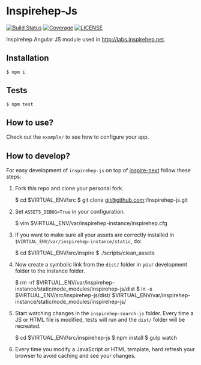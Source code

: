 Inspirehep-Js
=================

[![Build Status](https://img.shields.io/travis/inspirehep/inspirehep-js.svg)](https://travis-ci.org/inspirehep/inspirehep-js)
[![Coverage](https://img.shields.io/coveralls/inspirehep/inspirehep-js.svg)](https://coveralls.io/r/inspirehep/inspirehep-js)
[![LICENSE](https://img.shields.io/github/license/inspirehep/inspirehep-js.svg)](https://github.com/inspirehep/inspirehep-js/blob/master/LICENSE)

Inspirehep Angular JS module used in http://labs.inspirehep.net.

Installation
------------

    $ npm i

Tests
-----

    $ npm test


How to use?
-----------

Check out the `example/` to see how to configure your app.

How to develop?
--------------
For easy development of `inspirehep-js` on top of [inspire-next](https://github.com/inspirehep/inspire-next) follow these steps:

1) Fork this repo and clone your personal fork.

	$ cd $VIRTUAL_ENV/src
	$ git clone git@github.com:<username>/inspirehep-js.git

2) Set `ASSETS_DEBUG=True` in your configuration.

	$ vim $VIRTUAL_ENV/var/inspirehep-instance/inspirehep.cfg

3) If you want to make sure all your assets are correctly installed in `$VIRTUAL_ENV/var/inspirehep-instance/static`, do:

	$ cd $VIRTUAL_ENV/src/inspire
	$ ./scripts/clean_assets

4) Now create a symbolic link from the `dist/` folder in your development folder to the instance folder.

	$ rm -rf $VIRTUAL_ENV/var/inspirehep-instance/static/node_modules/inspirehep-js/dist
	$ ln -s $VIRTUAL_ENV/src/inspirehep-js/dist/ $VIRTUAL_ENV/var/inspirehep-instance/static/node_modules/inspirehep-js/

5) Start watching changes in the `inspirehep-search-js` folder. Every time a JS or HTML file is modified, tests will run and the `dist/` folder will be recreated.

	$ cd $VIRTUAL_ENV/src/inspirehep-js
	$ npm install
	$ gulp watch

6) Every time you modify a JavaScript or HTML template, hard refresh your browser to avoid caching and see your changes.